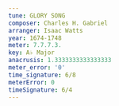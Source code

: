 ```yaml
---
tune: GLORY SONG
composer: Charles H. Gabriel
arranger: Isaac Watts
year: 1674-1748
meter: 7.7.7.3.
key: A♭ Major
anacrusis: 1.3333333333333333
meter_error: '0'
time_signature: 6/8
meterError: 0
timeSignature: 6/4
---
```

